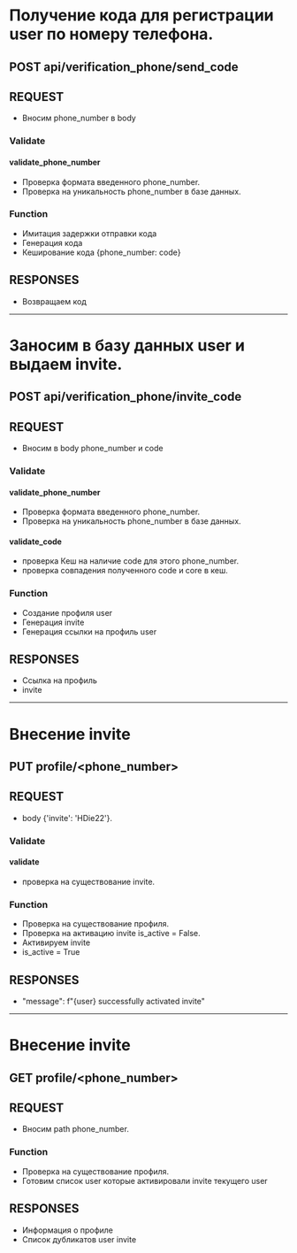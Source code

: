 
# Получение кода для регистрации user по номеру телефона.
## POST api/verification_phone/send_code

## REQUEST
- Вносим phone_number в body

### Validate
#### validate_phone_number
- Проверка формата введенного phone_number.
- Проверка на уникальность phone_number в базе данных.

### Function
- Имитация задержки отправки кода
- Генерация кода
- Кеширование кода {phone_number: code}

## RESPONSES
- Возвращаем код


---

# Заносим в базу данных user и выдаем invite.
## POST api/verification_phone/invite_code

## REQUEST
- Вносим в body phone_number и code

### Validate
#### validate_phone_number
- Проверка формата введенного phone_number.
- Проверка на уникальность phone_number в базе данных.

#### validate_code
- проверка Кеш на наличие code для этого phone_number.
- проверка совпадения полученного code и core в кеш.

### Function
- Создание профиля user
- Генерация invite
- Генерация ссылки на профиль user

## RESPONSES
- Ссылка на профиль
- invite

---

# Внесение  invite
## PUT profile/<phone_number>

## REQUEST
- body {'invite': 'HDie22'}.

### Validate

#### validate
- проверка на существование invite.

### Function
- Проверка на существование профиля.
- Проверка на активацию invite is_active = False.
- Активируем invite
- is_active = True

## RESPONSES
- "message": f"{user} successfully activated invite"

---
# Внесение  invite
## GET profile/<phone_number>

## REQUEST
- Вносим path phone_number.


### Function
- Проверка на существование профиля.
- Готовим список user которые активировали invite текущего user

## RESPONSES
- Информация о профиле
- Список дубликатов user invite

